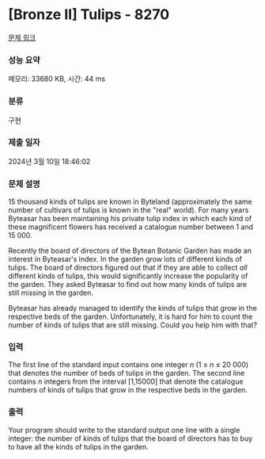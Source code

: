 # [Bronze II] Tulips - 8270 

[문제 링크](https://www.acmicpc.net/problem/8270) 

### 성능 요약

메모리: 33680 KB, 시간: 44 ms

### 분류

구현

### 제출 일자

2024년 3월 10일 18:46:02

### 문제 설명

<p>15 thousand kinds of tulips are known in Byteland (approximately the same number of cultivars of tulips is known in the "real" world). For many years Byteasar has been maintaining his private tulip index in which each kind of these magnificent flowers has received a catalogue number between 1 and 15 000.</p>

<p>Recently the board of directors of the Bytean Botanic Garden has made an interest in Byteasar's index. In the garden grow lots of different kinds of tulips. The board of directors figured out that if they are able to collect <i>all</i> different kinds of tulips, this would significantly increase the popularity of the garden. They asked Byteasar to find out how many kinds of tulips are still missing in the garden.</p>

<p>Byteasar has already managed to identify the kinds of tulips that grow in the respective beds of the garden. Unfortunately, it is hard for him to count the number of kinds of tulips that are still missing. Could you help him with that?</p>

### 입력 

 <p>The first line of the standard input contains one integer <em>n</em> (1 ≤ <em>n</em> ≤ 20 000) that denotes the number of beds of tulips in the garden. The second line contains <em>n</em> integers from the interval [1,15000] that denote the catalogue numbers of kinds of tulips that grow in the respective beds in the garden.</p>

### 출력 

 <p>Your program should write to the standard output one line with a single integer: the number of kinds of tulips that the board of directors has to buy to have all the kinds of tulips in the garden.</p>


